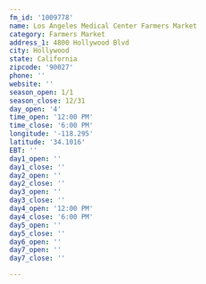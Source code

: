 ```yaml
---
fm_id: '1009778'
name: Los Angeles Medical Center Farmers Market
category: Farmers Market
address_1: 4800 Hollywood Blvd
city: Hollywood
state: California
zipcode: '90027'
phone: ''
website: ''
season_open: 1/1
season_close: 12/31
day_open: '4'
time_open: '12:00 PM'
time_close: '6:00 PM'
longitude: '-118.295'
latitude: '34.1016'
EBT: ''
day1_open: ''
day1_close: ''
day2_open: ''
day2_close: ''
day3_open: ''
day3_close: ''
day4_open: '12:00 PM'
day4_close: '6:00 PM'
day5_open: ''
day5_close: ''
day6_open: ''
day7_open: ''
day7_close: ''

---
```

